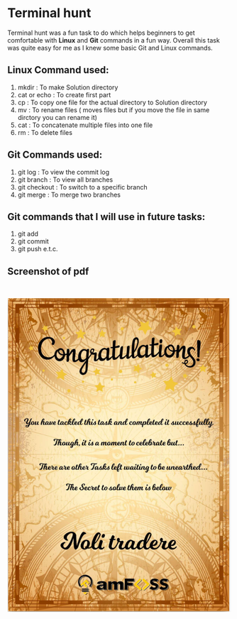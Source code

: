 # Terminal hunt

Terminal hunt was a fun task to do which helps beginners to get comfortable with **Linux** and **Git** commands in a fun way. Overall this task was quite easy for me as I knew some basic Git and Linux commands.


## Linux Command used:

1. mkdir : To make Solution directory
2. cat or echo : To create first part
3. cp : To copy one file for the actual directory to Solution directory
4. mv : To rename files ( moves files but if you move the file in same dirctory you can rename it)
5. cat : To concatenate multiple files into one file
6. rm : To delete files

## Git Commands used:

1.  git log : To view the commit log
2.  git branch : To view all branches
3.  git checkout : To switch to a specific branch
4.  git merge : To merge two branches

## Git commands that I will use in future tasks:
1.  git add 
2.  git commit
3.  git push e.t.c.

## Screenshot of pdf
<br>

![Screenshot](screenshot.png)